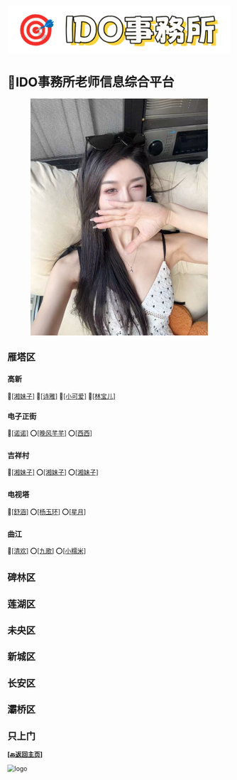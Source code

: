 ![logo](../../img/logo.png)
# __🏣IDO事務所老师信息综合平台__
<div align="center">
  <img src="img/qinghuan.jpg" alt="背景图" width="400">
</div>

## 雁塔区
### 高新
🔴[[湘妹子]]() 🔴[[诗雅]]() 🔴[[小可爱]]() 🔴[[林宝儿]]()

### 电子正街
🔴[[诺诺]]() ⭕️[[晚风芊芊]]() ⭕️[[西西]]()

### 吉祥村
🔴[[湘妹子]]() ⭕️[[湘妹子]]() ⭕️[[湘妹子]]()

### 电视塔
🔴[[舒涵]]() ⭕️[[杨玉环]]() ⭕️[[星月]]()

### 曲江
🔴[[清欢]](qujiang_qinghuan/qinghuan.html) ⭕️[[九歌]]() ⭕️[[小糯米]]()

## 碑林区

## 莲湖区

## 未央区

## 新城区

## 长安区

## 灞桥区

## 只上门




__[[🔙返回主页]](https://idosws.github.io/)__     

![logo](../img/logo-small.png)
